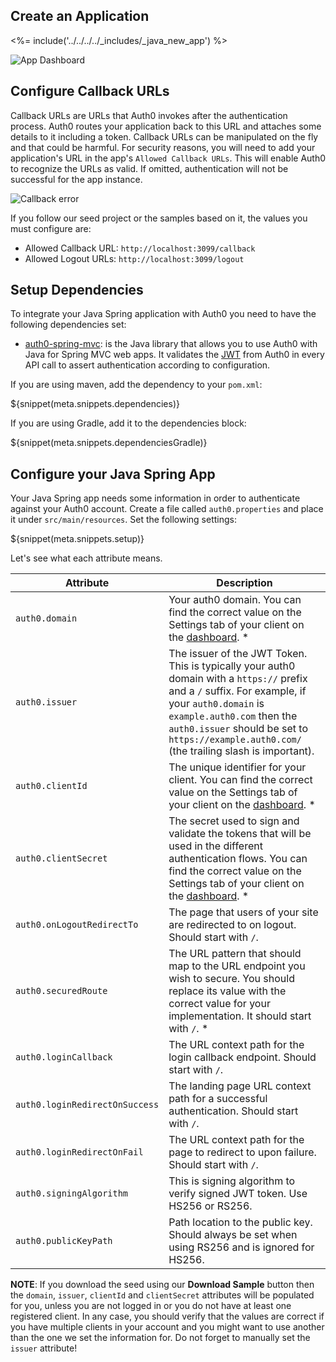 ## Create an Application

<%= include('../../../../_includes/_java_new_app') %>

![App Dashboard](/media/articles/java/app_dashboard.png)


## Configure Callback URLs

Callback URLs are URLs that Auth0 invokes after the authentication process. Auth0 routes your application back to this URL and attaches some details to it including a token. Callback URLs can be manipulated on the fly and that could be harmful. For security reasons, you will need to add your application's URL in the app's `Allowed Callback URLs`. This will enable Auth0 to recognize the URLs as valid. If omitted, authentication will not be successful for the app instance.

![Callback error](/media/articles/java/callback_error.png)

If you follow our seed project or the samples based on it, the values you must configure are:
- Allowed Callback URL: `http://localhost:3099/callback`
- Allowed Logout URLs: `http://localhost:3099/logout`


## Setup Dependencies

To integrate your Java Spring application with Auth0 you need to have the following dependencies set:

- [auth0-spring-mvc](https://github.com/auth0/auth0-spring-mvc): is the Java library that allows you to use Auth0 with Java for Spring MVC web apps. It validates the [JWT](/jwt) from Auth0 in every API call to assert authentication according to configuration.

If you are using maven, add the dependency to your `pom.xml`:

${snippet(meta.snippets.dependencies)}

If you are using Gradle, add it to the dependencies block:

${snippet(meta.snippets.dependenciesGradle)}


## Configure your Java Spring App

Your Java Spring app needs some information in order to authenticate against your Auth0 account. Create a file called `auth0.properties` and place it under `src/main/resources`. Set the following settings:

${snippet(meta.snippets.setup)}

Let's see what each attribute means.

| Attribute | Description|
| --- | --- |
| `auth0.domain` | Your auth0 domain. You can find the correct value on the Settings tab of your client on the [dashboard](${manage_url}/#/applications). * |
| `auth0.issuer` | The issuer of the JWT Token. This is typically your auth0 domain with a `https://` prefix and a `/` suffix. For example, if your `auth0.domain` is `example.auth0.com` then the `auth0.issuer` should be set to `https://example.auth0.com/` (the trailing slash is important). |
| `auth0.clientId` | The unique identifier for your client. You can find the correct value on the Settings tab of your client on the [dashboard](${manage_url}/#/applications). * |
| `auth0.clientSecret` | The secret used to sign and validate the tokens that will be used in the different authentication flows. You can find the correct value on the Settings tab of your client on the [dashboard](${manage_url}/#/applications). * |
| `auth0.onLogoutRedirectTo` | The page that users of your site are redirected to on logout. Should start with `/`. |
| `auth0.securedRoute` | The URL pattern that should map to the URL endpoint you wish to secure. You should replace its value with the correct value for your implementation. It should start with `/`. * |
| `auth0.loginCallback` | The URL context path for the login callback endpoint. Should start with `/`. |
| `auth0.loginRedirectOnSuccess` | The landing page URL context path for a successful authentication. Should start with `/`. |
| `auth0.loginRedirectOnFail` | The URL context path for the page to redirect to upon failure. Should start with `/`. |
| `auth0.signingAlgorithm` | This is signing algorithm to verify signed JWT token. Use HS256 or RS256. |
| `auth0.publicKeyPath` | Path location to the public key. Should always be set when using RS256 and is ignored for HS256. |

**NOTE**: If you download the seed using our **Download Sample** button then the `domain`, `issuer`, `clientId` and `clientSecret` attributes will be populated for you, unless you are not logged in or you do not have at least one registered client. In any case, you should verify that the values are correct if you have multiple clients in your account and you might want to use another than the one we set the information for. Do not forget to manually set the `issuer` attribute!
